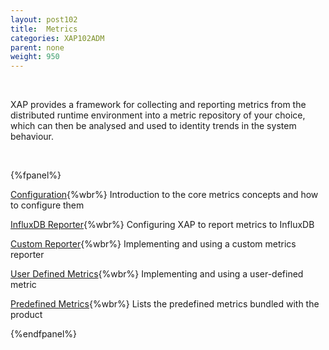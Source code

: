 ```yaml
---
layout: post102
title:  Metrics
categories: XAP102ADM
parent: none
weight: 950
---
```


<br>

XAP provides a framework for collecting and reporting metrics from the distributed runtime environment into a metric repository of your choice, which can then be analysed and used to identity trends in the system behaviour.

<br>

{%fpanel%}

[Configuration](./metrics-configuration.html){%wbr%}
Introduction to the core metrics concepts and how to configure them

[InfluxDB Reporter](./metrics-influxdb-reporter.html){%wbr%}
Configuring XAP to report metrics to InfluxDB

[Custom Reporter](./metrics-custom-reporter.html){%wbr%}
Implementing and using a custom metrics reporter

[User Defined Metrics](./metrics-user-defined.html){%wbr%}
Implementing and using a user-defined metric

[Predefined Metrics](./metrics-bundled.html){%wbr%}
Lists the predefined metrics bundled with the product

{%endfpanel%}
